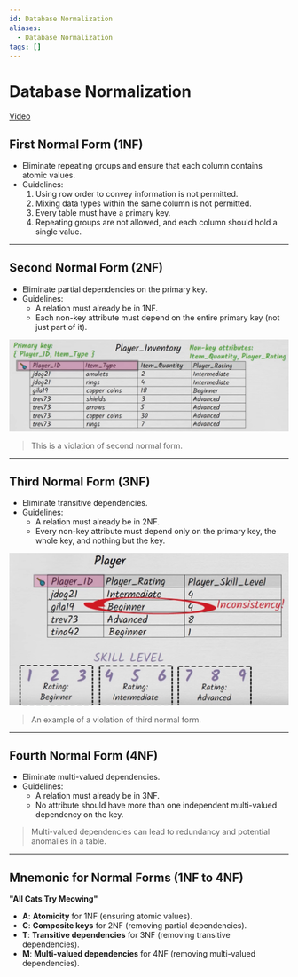 ```yaml
---
id: Database Normalization
aliases:
  - Database Normalization
tags: []
---
```


# Database Normalization
[Video](https://www.youtube.com/watch?v=GFQaEYEc8_8)

## First Normal Form (1NF)
- Eliminate repeating groups and ensure that each column contains atomic values.
- Guidelines:
  1. Using row order to convey information is not permitted.
  2. Mixing data types within the same column is not permitted.
  3. Every table must have a primary key.
  4. Repeating groups are not allowed, and each column should hold a single value.

---

## Second Normal Form (2NF)
- Eliminate partial dependencies on the primary key.
- Guidelines:
  - A relation must already be in 1NF.
  - Each non-key attribute must depend on the entire primary key (not just part of it).

![img](../Images/c7.png)
> This is a violation of second normal form.

---

## Third Normal Form (3NF)
- Eliminate transitive dependencies.
- Guidelines:
  - A relation must already be in 2NF.
  - Every non-key attribute must depend only on the primary key, the whole key, and nothing but the key.

![img](../Images/c8.png)
> An example of a violation of third normal form.

---

## Fourth Normal Form (4NF)
- Eliminate multi-valued dependencies.
- Guidelines:
  - A relation must already be in 3NF.
  - No attribute should have more than one independent multi-valued dependency on the key.

> Multi-valued dependencies can lead to redundancy and potential anomalies in a table.

---

## Mnemonic for Normal Forms (1NF to 4NF)

**"All Cats Try Meowing"**

- **A**: **Atomicity** for 1NF (ensuring atomic values).
- **C**: **Composite keys** for 2NF (removing partial dependencies).
- **T**: **Transitive dependencies** for 3NF (removing transitive dependencies).
- **M**: **Multi-valued dependencies** for 4NF (removing multi-valued dependencies).

